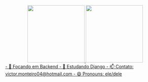 <div align="center">
  <a href="https://github.com/victorxa4">
  <img height="180em" src="https://github-readme-stats.vercel.app/api?username=victorxa4&show_icons=true&theme=cobalt&include_all_commits=true&count_private=true"/>
  <img height="180em" src="https://github-readme-stats.vercel.app/api/top-langs/?username=victorxa4&layout=compact&langs_count=7&theme=cobalt"/>
</div>
<!-- - 🔭 I’m currently working on ... 
- 👯 I’m looking to collaborate on ...
- 🤔 I’m looking for help with ... -->
- 🔭 Focando em Backend
- 🌱 Estudando Django
- 📫 Contato: victor.monteiro04@hotmail.com
- 😄 Pronouns: ele/dele
